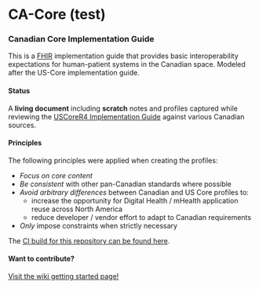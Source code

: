 # CA-Core (test)

### Canadian Core Implementation Guide

This is a [FHIR](http://hl7.org/fhir) implementation guide that provides basic interoperability expectations for human-patient systems in the Canadian space.  Modeled after the US-Core implementation guide.

#### Status

A **living document** including **scratch** notes and profiles captured while reviewing the [USCoreR4 Implementation Guide](http://build.fhir.org/ig/HL7/US-Core-R4/) against various Canadian sources.

#### Principles

The following principles were applied when creating the profiles:

- *Focus on core content*
- *Be consistent* with other pan-Canadian standards where possible
- *Avoid arbitrary differences* between Canadian and US Core profiles to:
  - increase the opportunity for Digital Health / mHealth application reuse across North America
  - reduce developer / vendor effort to adapt to Canadian requirements
- *Only* impose constraints when strictly necessary


The [CI build for this repository can be found here](https://build.fhir.org/ig/scratch-fhir-profiles/CA-Core/).

#### Want to contribute?

[Visit the wiki getting started page!](https://github.com/scratch-fhir-profiles/CA-Core/wiki/Getting-Started)
